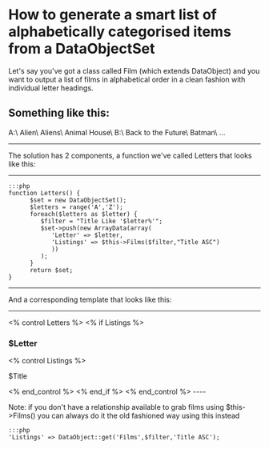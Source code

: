 # How to generate a smart list of alphabetically categorised items from a DataObjectSet

Let's say you've got a class called Film (which extends DataObject) and you want to output a list of films in alphabetical order in a clean fashion with individual letter headings.

Something like this:
----


A:\\
Alien\\
Aliens\\
Animal House\\
B:\\
Back to the Future\\
Batman\\
...

----


The solution has 2 components, a function we've called Letters that looks like this:

----

	:::php
	function Letters() { 
	      $set = new DataObjectSet(); 
	      $letters = range('A','Z');
	      foreach($letters as $letter) { 
	         $filter = "Title Like '$letter%'"; 
	         $set->push(new ArrayData(array( 
	            'Letter' => $letter, 
	            'Listings' => $this->Films($filter,"Title ASC") 
	            )) 
	         ); 
	      } 
	      return $set; 
	}

----


And a corresponding template that looks like this:

----
<html>
<% control Letters %>
<% if Listings %>
<h3>$Letter</h3>
<% control Listings %>
<p>$Title</p>
<% end_control %>
<% end_if %>
<% end_control %>
</html>
----

Note: if you don't have a relationship available to grab films using $this->Films() you can always do it the old fashioned way using this instead

	:::php
	'Listings' => DataObject::get('Films',$filter,'Title ASC');


